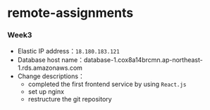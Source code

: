 # remote-assignments
### Week3
- Elastic IP address：`18.180.183.121`
- Database host name：database-1.cox8a14brcmn.ap-northeast-1.rds.amazonaws.com
- Change descriptions：
  - completed the first frontend service by using `React.js`
  - set up nginx
  - restructure the git repository
